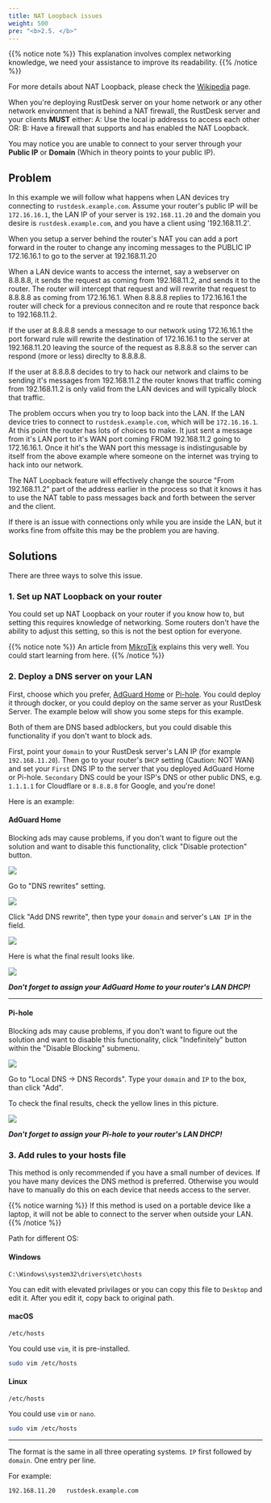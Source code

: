 ```yaml
---
title: NAT Loopback issues
weight: 500
pre: "<b>2.5. </b>"
---
```


{{% notice note %}}
This explanation involves complex networking knowledge, we need your assistance to improve its readability.
{{% /notice %}}


For more details about NAT Loopback, please check the [Wikipedia](https://en.m.wikipedia.org/wiki/Network_address_translation#NAT_hairpinning) page.

When you're deploying RustDesk server on your home network or any other network environment that is behind a NAT firewall, the RustDesk server and your clients **MUST** either:
A: Use the local ip addresss to access each other OR:
B: Have a firewall that supports and has enabled the NAT Loopback.

You may notice you are unable to connect to your server through your **Public IP** or **Domain** (Which in theory points to your public IP).

## Problem 
In this example we will follow what happens when LAN devices try connecting to `rustdesk.example.com`. Assume your router's public IP will be `172.16.16.1`, the LAN IP of your server is `192.168.11.20` and the domain you desire is `rustdesk.example.com`, and you have a client using '192.168.11.2'.

When you setup a server behind the router's NAT you can add a port forward in the router to change any incoming messages to the PUBLIC IP 172.16.16.1 to go to the server at 192.168.11.20

When a LAN device wants to access the internet, say a webserver on 8.8.8.8, it sends the request as coming from 192.168.11.2, and sends it to the router.  The router will intercept that request and will rewrite that request to 8.8.8.8 as coming from 172.16.16.1.  When 8.8.8.8 replies to 172.16.16.1 the router will check for a previous conneciton and re route that responce back to 192.168.11.2.

If the user at 8.8.8.8 sends a message to our network using 172.16.16.1 the port forward rule will rewrite the destination of 172.16.16.1 to the server at 192.168.11.20 leaving the source of the request as 8.8.8.8 so the server can respond (more or less) direclty to 8.8.8.8.

If the user at 8.8.8.8 decides to try to hack our network and claims to be sending it's messages from 192.168.11.2 the router knows that traffic coming from 192.168.11.2 is only valid from the LAN devices and will typically block that traffic.  

The problem occurs when you try to loop back into the LAN.  If the LAN device tries to connect to `rustdesk.example.com`, which will be `172.16.16.1`.  At this point the router has lots of choices to make.  It just sent a message from it's LAN port to it's WAN port coming FROM 192.168.11.2 going to 172.16.16.1.  Once it hit's the WAN port this message is indistingusable by itself from the above example where someone on the internet was trying to hack into our network.

The NAT Loopback feature will effectively change the source "From 192.168.11.2" part of the address earlier in the process so that it knows it has to use the NAT table to pass messages back and forth between the server and the client.  

If there is an issue with connections only while you are inside the LAN, but it works fine from offsite this may be the problem you are having.  


## Solutions
There are three ways to solve this issue.

### 1. Set up NAT Loopback on your router
You could set up NAT Loopback on your router if you know how to, but setting this requires knowledge of networking. Some routers don't have the ability to adjust this setting, so this is not the best option for everyone.

{{% notice note %}}
An article from [MikroTik](https://help.mikrotik.com/docs/display/ROS/NAT#NAT-HairpinNAT) explains this very well. You could start learning from here.
{{% /notice %}}

### 2. Deploy a DNS server on your LAN
First, choose which you prefer, [AdGuard Home](https://github.com/AdguardTeam/AdGuardHome/wiki/Docker) or [Pi-hole](https://github.com/pi-hole/docker-pi-hole). You could deploy it through docker, or you could deploy on the same server as your RustDesk Server. The example below will show you some steps for this example.

Both of them are DNS based adblockers, but you could disable this functionality if you don't want to block ads.

First, point your `domain` to your RustDesk server's LAN IP (for example `192.168.11.20`). Then go to your router's `DHCP` setting (Caution: NOT WAN) and set your `First` DNS IP to the server that you deployed AdGuard Home or Pi-hole. `Secondary` DNS could be your ISP's DNS or other public DNS, e.g. `1.1.1.1` for Cloudflare or `8.8.8.8` for Google, and you're done!

Here is an example:
#### AdGuard Home
Blocking ads may cause problems, if you don't want to figure out the solution and want to disable this functionality, click "Disable protection" button.

![](/docs/en/self-host/nat-loopback-issues/images/adguard_home_disable_protection.png)
<br>

Go to "DNS rewrites" setting.

![](/docs/en/self-host/nat-loopback-issues/images/adguard_home_click_dns_rewrites.png)
<br>

Click "Add DNS rewrite", then type your `domain` and server's `LAN IP` in the field.

![](/docs/en/self-host/nat-loopback-issues/images/adguard_home_dns_rewrite_dialog.png)

Here is what the final result looks like.

![](/docs/en/self-host/nat-loopback-issues/images/adguard_home_dns_rewrite_final_result.png)

***Don't forget to assign your AdGuard Home to your router's LAN DHCP!***
<hr>

#### Pi-hole
Blocking ads may cause problems, if you don't want to figure out the solution and want to disable this functionality, click "Indefinitely" button within the "Disable Blocking" submenu.

![](/docs/en/self-host/nat-loopback-issues/images/pi_hole_disable_blocking.png)

Go to "Local DNS → DNS Records".
Type your `domain` and `IP` to the box, than click "Add".

To check the final results, check the yellow lines in this picture.

![](/docs/en/self-host/nat-loopback-issues/images/pi_hole_local_dns_dns_records.png)

***Don't forget to assign your Pi-hole to your router's LAN DHCP!***

### 3. Add rules to your hosts file
This method is only recommended if you have a small number of devices. If you have many devices the DNS method is preferred. Otherwise you would have to manually do this on each device that needs access to the server.

{{% notice warning %}}
If this method is used on a portable device like a laptop, it will not be able to connect to the server when outside your LAN.
{{% /notice %}}

Path for different OS:

#### Windows
```text
C:\Windows\system32\drivers\etc\hosts
```
You can edit with elevated privilages or you can copy this file to `Desktop` and edit it. After you edit it, copy back to original path.

#### macOS
```text
/etc/hosts
```
You could use `vim`, it is pre-installed.
```sh
sudo vim /etc/hosts
```

#### Linux
```text
/etc/hosts
```
You could use `vim` or `nano`.
```sh
sudo vim /etc/hosts
```

<hr>

The format is the same in all three operating systems. `IP` first followed by `domain`. One entry per line.

For example:
```text
192.168.11.20   rustdesk.example.com
```

